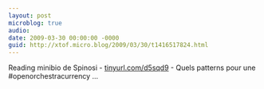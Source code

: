 ```yaml
---
layout: post
microblog: true
audio: 
date: 2009-03-30 00:00:00 -0000
guid: http://xtof.micro.blog/2009/03/30/t1416517824.html
---
```

Reading minibio de Spinosi - [tinyurl.com/d5sqd9](http://tinyurl.com/d5sqd9) - Quels patterns pour une #openorchestracurrency ...
